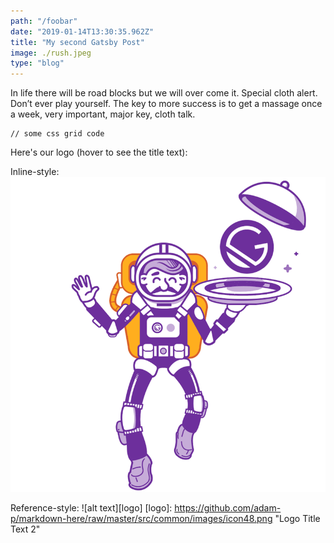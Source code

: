 ```yaml
---
path: "/foobar"
date: "2019-01-14T13:30:35.962Z"
title: "My second Gatsby Post"
image: ./rush.jpeg
type: "blog"
---
```

In life there will be road blocks but we will over come it. Special cloth alert. Don’t ever play yourself. The key to more success is to get a massage once a week, very important, major key, cloth talk.
<pre><code>// some css grid code </code></pre> 
Here's our logo (hover to see the title text):

Inline-style: 
![alt text](gatsby-astronaut.png "Logo Title Text 1")

Reference-style: 
![alt text][logo]
[logo]: https://github.com/adam-p/markdown-here/raw/master/src/common/images/icon48.png "Logo Title Text 2"